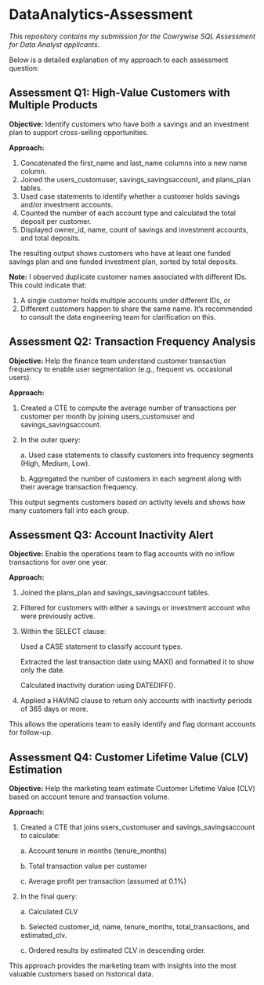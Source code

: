 # DataAnalytics-Assessment
_This repository contains my submission for the Cowrywise SQL Assessment for Data Analyst applicants._

Below is a detailed explanation of my approach to each assessment question:

## Assessment Q1: High-Value Customers with Multiple Products
**Objective:** Identify customers who have both a savings and an investment plan to support cross-selling opportunities.

**Approach:**
  1. Concatenated the first_name and last_name columns into a new name column.
  2. Joined the users_customuser, savings_savingsaccount, and plans_plan tables.
  3. Used case statements to identify whether a customer holds savings and/or investment accounts.
  4. Counted the number of each account type and calculated the total deposit per customer.
  5. Displayed owner_id, name, count of savings and investment accounts, and total deposits.

The resulting output shows customers who have at least one funded savings plan and one funded investment plan, sorted by total deposits.

**Note:** I observed duplicate customer names associated with different IDs. This could indicate that:
  1. A single customer holds multiple accounts under different IDs, or
  2. Different customers happen to share the same name.
It’s recommended to consult the data engineering team for clarification on this.

## Assessment Q2: Transaction Frequency Analysis
**Objective:** Help the finance team understand customer transaction frequency to enable user segmentation (e.g., frequent vs. occasional users).

**Approach:**
  1. Created a CTE to compute the average number of transactions per customer per month by joining users_customuser and savings_savingsaccount.
  2. In the outer query:

     a. Used case statements to classify customers into frequency segments (High, Medium, Low).

     b. Aggregated the number of customers in each segment along with their average transaction frequency.

This output segments customers based on activity levels and shows how many customers fall into each group.

## Assessment Q3: Account Inactivity Alert
**Objective:** Enable the operations team to flag accounts with no inflow transactions for over one year.

**Approach:**
  1. Joined the plans_plan and savings_savingsaccount tables.
  2. Filtered for customers with either a savings or investment account who were previously active.
  3. Within the SELECT clause:

     Used a CASE statement to classify account types.

     Extracted the last transaction date using MAX() and formatted it to show only the date.

     Calculated inactivity duration using DATEDIFF().
  4. Applied a HAVING clause to return only accounts with inactivity periods of 365 days or more.

This allows the operations team to easily identify and flag dormant accounts for follow-up.

## Assessment Q4: Customer Lifetime Value (CLV) Estimation
**Objective:** Help the marketing team estimate Customer Lifetime Value (CLV) based on account tenure and transaction volume.

**Approach:**
  1. Created a CTE that joins users_customuser and savings_savingsaccount to calculate:

     a. Account tenure in months (tenure_months)

     b. Total transaction value per customer

     c. Average profit per transaction (assumed at 0.1%)
    
  3. In the final query:

     a. Calculated CLV
     
     b. Selected customer_id, name, tenure_months, total_transactions, and estimated_clv.
     
     c. Ordered results by estimated CLV in descending order.

This approach provides the marketing team with insights into the most valuable customers based on historical data.
